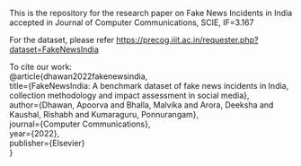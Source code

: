 This is the repository for the research paper on Fake News Incidents in India accepted in Journal of Computer Communications, SCIE, IF=3.167

For the dataset, please refer https://precog.iiit.ac.in/requester.php?dataset=FakeNewsIndia

To cite our work:<br>
@article{dhawan2022fakenewsindia,<br>
  title={FakeNewsIndia: A benchmark dataset of fake news incidents in India, collection methodology and impact assessment in social media},<br>
  author={Dhawan, Apoorva and Bhalla, Malvika and Arora, Deeksha and Kaushal, Rishabh and Kumaraguru, Ponnurangam},<br>
  journal={Computer Communications},<br>
  year={2022},<br>
  publisher={Elsevier}<br>
}
